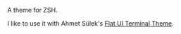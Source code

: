 A theme for ZSH.

I like to use it with Ahmet Sülek's [Flat UI Terminal
Theme](https://github.com/ahmetsulek/flat-terminal).
